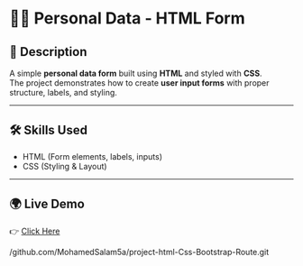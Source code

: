 # 🧑‍💻 Personal Data - HTML Form

## 📖 Description
A simple **personal data form** built using **HTML** and styled with **CSS**.  
The project demonstrates how to create **user input forms** with proper structure, labels, and styling.

---

## 🛠️ Skills Used
- HTML (Form elements, labels, inputs)  
- CSS (Styling & Layout)  

---

## 🌍 Live Demo
👉 [Click Here](https://mohamedsalam5a.github.io/project-html-Css-Bootstrap-Route/Personal_Data/)

/github.com/MohamedSalam5a/project-html-Css-Bootstrap-Route.git
